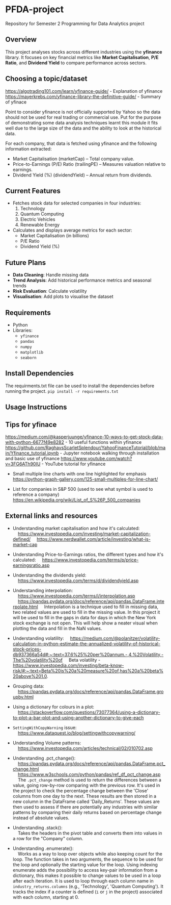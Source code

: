 # PFDA-project
Repository for Semester 2 Programming for Data Analytics project

## Overview
This project analyses stocks across different industries using the **yfinance** library. It focuses on key financial metrics like **Market Capitalisation**, **P/E Ratio**, and **Dividend Yield** to compare performance across sectors.

## Choosing a topic/dataset
https://algotrading101.com/learn/yfinance-guide/ - Explanation of yfinance
https://mayerkrebs.com/yfinance-library-the-definitive-guide/ - Summary of yfinace 

Point to consider yfinance is not officially supported by Yahoo so the data should not be used for real trading or commercial use. Put for the purpose of demonstrating some data analysis techniques learnt this module it fits well due to the large size of the data and the ability to look at the historical data.  

For each company, that data is fetched using yfinance and the following information extracted:
- Market Capitalisation (marketCap) – Total company value.
- Price-to-Earnings (P/E) Ratio (trailingPE) – Measures valuation relative to earnings.
- Dividend Yield (%) (dividendYield) – Annual return from dividends.

## Current Features
- Fetches stock data for selected companies in four industries:
  1. Technology
  2. Quantum Computing
  3. Electric Vehicles
  4. Renewable Energy
- Calculates and displays average metrics for each sector:
  - Market Capitalisation (in billions)
  - P/E Ratio
  - Dividend Yield (%)

## Future Plans
- **Data Cleaning**: Handle missing data
- **Trend Analysis**: Add historical performance metrics and seasonal trends
- **Risk Evaluation**: Calculate volatility
- **Visualisation**: Add plots to visualise the dataset

## Requirements
- Python
- Libraries:
  - `yfinance`
  - `pandas`
  - `numpy`
  - `matplotlib`
  - `seaborn`

## Install Dependencies
The requirments.txt file can be used to install the dependencies before running the project.
`pip install -r requirements.txt`

## Usage Instructions


## Tips for yfinace
https://medium.com/@kasperjuunge/yfinance-10-ways-to-get-stock-data-with-python-6677f49e8282 - 10 useful functions within yfinance
https://github.com/RaghavsScarletSplendour/YahooFinanceTutorial/blob/main/Yfinance_tutorial.ipynb - Jupyter notebook walking through installation and basic use of yfinance
https://www.youtube.com/watch?v=3FG6ATh90IU - YouTube tutorial for yfinance


- Small multiple line charts with one line highlighted for emphasis
https://python-graph-gallery.com/125-small-multiples-for-line-chart/

- List for companies in S&P 500 (used to see what symbol is used to reference a company)
https://en.wikipedia.org/wiki/List_of_S%26P_500_companies

## External links and resources
- Understanding market capitalisation and how it's calculated:  
&nbsp;&nbsp;&nbsp;&nbsp;https://www.investopedia.com/investing/market-capitalization-defined/ 
&nbsp;&nbsp;&nbsp;&nbsp;https://www.nerdwallet.com/article/investing/what-is-market-cap

- Understanding Price-to-Earnings ratios, the different types and how it's calculated: 
&nbsp;&nbsp;&nbsp;&nbsp;https://www.investopedia.com/terms/p/price-earningsratio.asp

- Understanding the dividends yield: 
&nbsp;&nbsp;&nbsp;&nbsp;https://www.investopedia.com/terms/d/dividendyield.asp

- Understanding interpolation: 
&nbsp;&nbsp;&nbsp;&nbsp;https://www.investopedia.com/terms/i/interpolation.asp 
&nbsp;&nbsp;&nbsp;&nbsp;https://pandas.pydata.org/docs/reference/api/pandas.DataFrame.interpolate.html 
&nbsp;&nbsp;&nbsp;&nbsp;Interpolation is a technique used to fill in missing data, two related values are used to fill in the missing value.  In this project it will be used to fill in the gaps in data for days in which the New York stock exchange is not open.  This will help show a neater visual when plotting the data and fill in the NaN values. 

- Understanding volatility: 
&nbsp;&nbsp;&nbsp;&nbsp;https://medium.com/@polanitzer/volatility-calculation-in-python-estimate-the-annualized-volatility-of-historical-stock-prices-db937366a54d#:~:text=37.6%25%20per%20annum.-,4.%20Volatility,-The%20volatility%20of 
&nbsp;&nbsp;&nbsp;&nbsp;Beta volatility - https://www.investopedia.com/investing/beta-know-risk/#:~:text=Beta%20is%20a%20measure%20of,has%20a%20beta%20above%201.0.

- Grouping data: 
&nbsp;&nbsp;&nbsp;&nbsp;https://pandas.pydata.org/docs/reference/api/pandas.DataFrame.groupby.html

- Using a dictionary for colours in a plot:
&nbsp;&nbsp;&nbsp;&nbsp;https://stackoverflow.com/questions/73077364/using-a-dictionary-to-plot-a-bar-plot-and-using-another-dictionary-to-give-each

- ``SettingWithCopyWarning`` issue:
&nbsp;&nbsp;&nbsp;&nbsp;https://www.dataquest.io/blog/settingwithcopywarning/

- Understanding Volume patterns:
&nbsp;&nbsp;&nbsp;&nbsp;https://www.investopedia.com/articles/technical/02/010702.asp

- Understanding .pct_change():  
&nbsp;&nbsp;&nbsp;&nbsp;https://pandas.pydata.org/docs/reference/api/pandas.DataFrame.pct_change.html  
&nbsp;&nbsp;&nbsp;&nbsp;https://www.w3schools.com/python/pandas/ref_df_pct_change.asp  
&nbsp;&nbsp;&nbsp;&nbsp;The ``.pct_change`` method is used to return the differences between a value, going row-by-row comparing with the previous row. It's used in the project to check the percentage change between the 'Close' columns from one day to the next. These results are then stored in a new column in the DataFrame called 'Daily_Returns'. These values are then used to assess if there are potentially any industries with similar patterns by comparing their daily returns based on percentage change instead of absolute values.

- Understanding .stack():  
&nbsp;&nbsp;&nbsp;&nbsp;Takes the headers in the pivot table and converts them into values in a row for the "Company" column.

- Understanding .enumerate():  
&nbsp;&nbsp;&nbsp;&nbsp;Works as a way to loop over objects while also keeping count for the loop. The function takes in two arguments, the sequence to be used for the loop and optionally the starting value for the loop. Using indexing enumerate adds the possibility to access key-pair information from a dictionary, this makes it possible to change values to be used in a loop after each iteration. It is used to loop through each column name in ``industry_returns.columns`` (e.g., 'Technology', 'Quantum Computing'). It tracks the index if a counter is defined (``i`` or ``j`` in the project) associated with each column, starting at 0.
